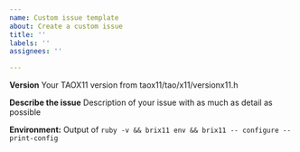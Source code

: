 ```yaml
---
name: Custom issue template
about: Create a custom issue
title: ''
labels: ''
assignees: ''

---
```


**Version**
Your TAOX11 version from taox11/tao/x11/versionx11.h

**Describe the issue**
Description of your issue with as much as detail as possible

**Environment:**
Output of `ruby -v && brix11 env && brix11 -- configure --print-config`
